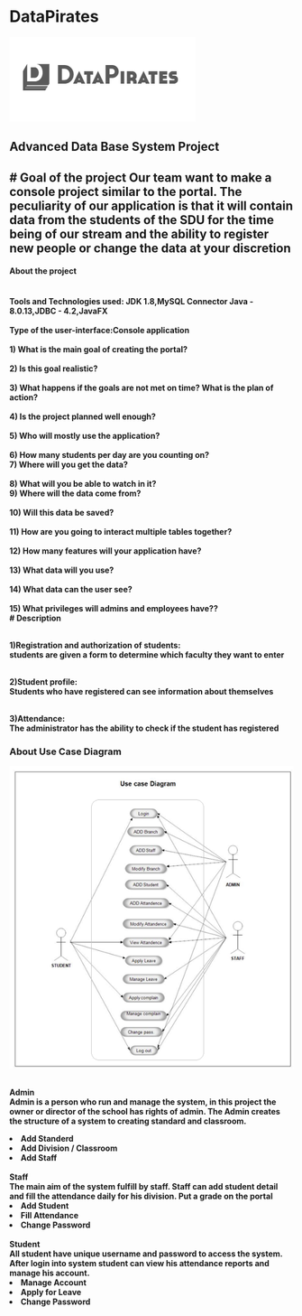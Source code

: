 # DataPirates
![Our_Logo](https://github.com/Abylaikhanaaaaa/DataPirates/blob/main/logo.png)
<h2>Advanced Data Base System Project<h2> 
# Goal of the project
Our team want to make a console project similar to the portal. The peculiarity of our application is that it will contain data from the students of the SDU for the time being of our stream and the ability to register new people or change the data at your discretion
<h4> About the project<h4>
<br> Tools and Technologies used: JDK 1.8,MySQL Connector Java - 8.0.13,JDBC - 4.2,JavaFX</br>
<br>Type of the user-interface:Console application</br>
<br> 1) What is the main goal of creating the portal?</br>
<br>2) Is this goal realistic?</br>
<br>3) What happens if the goals are not met on time? What is the plan of action?</br>
<br>4) Is the project planned well enough?</br>
<br>5) Who will mostly use the application?</br>
<br>6) How many students per day are you counting on?<br8>
<br>7) Where will you get the data?</br>
<br>8) What will you be able to watch in it?
<br>9) Where will the data come from?</br>
<br>10) Will this data be saved?</br>
<br>11) How are you going to interact multiple tables together?</br>
<br>12) How many features will your application have?</br>
<br>13) What data will you use?</br>
<br>14) What data can the user see?</br>
<br>15) What privileges will admins and employees have??</br>
# Description

<br>1)Registration and authorization of students:
<br>students are given a form to determine which faculty they want to enter

<br>2)Student profile:
<br>Students who have registered can see information about themselves

<br>3)Attendance:
<br>The administrator has the ability to check if the student has registered

<h3>About Use Case Diagram</h3>

![Use_Case_Diagram](https://github.com/Abylaikhanaaaaa/DataPirates/blob/main/Usecase-1.png)

<br>Admin </br>
 Admin is a person who run and manage the system, in this project the owner or director of the school has rights of admin. The Admin creates the structure of a system to creating standard and classroom.
<li>Add Standerd</li>
<li>Add Division / Classroom</li>
<li>Add Staff</li>
<br>Staff</br>
The main aim of the  system fulfill by staff. Staff can add student detail and fill the attendance daily for his division. Put a grade on the portal
  <li>Add Student</li>
  <li>Fill Attendance</li>
  <li>Change Password</li>
<br>Student</br>
All student have unique username and password to access the system. After login into system student can view his attendance reports and manage his account. 
  <li>Manage Account</li>
  <li>Apply for Leave</li>
  <li>Change Password</li>
  

